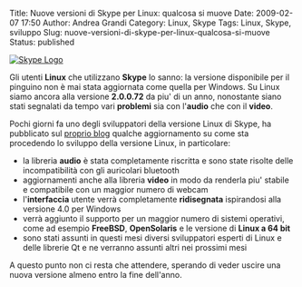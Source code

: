 Title: Nuove versioni di Skype per Linux: qualcosa si muove
Date: 2009-02-07 17:50
Author: Andrea Grandi
Category: Linux, Skype
Tags: Linux, Skype, sviluppo
Slug: nuove-versioni-di-skype-per-linux-qualcosa-si-muove
Status: published

[![]({static}/images/2008/05/skype_logo.jpg "Skype Logo")]({static}/images/2008/05/skype_logo.jpg)

Gli utenti **Linux** che utilizzano **Skype** lo sanno: la versione
disponibile per il pinguino non è mai stata aggiornata come quella per
Windows. Su Linux siamo ancora alla versione **2.0.0.72** da piu' di un
anno, nonostante siano stati segnalati da tempo vari **problemi** sia
con l'**audio** che con il **video**.

Pochi giorni fa uno degli sviluppatori della versione Linux di Skype, ha
pubblicato sul [proprio blog](http://share.skype.com/sites/linux/2009/01/skype_for_linux_updates.html)
qualche aggiornamento su come sta procedendo lo sviluppo della versione
Linux, in particolare:

- la libreria **audio** è stata completamente riscritta e sono state
    risolte delle incompatibilità con gli auricolari bluetooth
- aggiornamenti anche alla libreria **video** in modo da renderla piu'
    stabile e compatibile con un maggior numero di webcam
- l'**interfaccia** utente verrà completamente **ridisegnata**
    ispirandosi alla versione 4.0 per Windows
- verrà aggiunto il supporto per un maggior numero di sistemi
    operativi, come ad esempio **FreeBSD**, **OpenSolaris** e le
    versione di **Linux a 64 bit**
- sono stati assunti in questi mesi diversi sviluppatori esperti di
    Linux e delle librerie Qt e ne verranno assunti altri nei prossimi
    mesi

A questo punto non ci resta che attendere, sperando di veder uscire una
nuova versione almeno entro la fine dell'anno.
